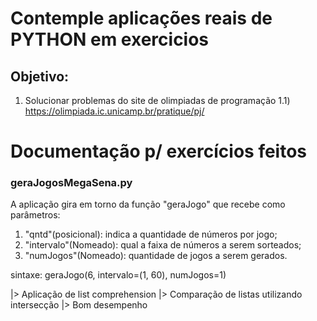 # Contemple aplicações reais de PYTHON em exercicios 


## Objetivo:
  1) Solucionar problemas do site de olimpiadas de programação
    1.1) https://olimpiada.ic.unicamp.br/pratique/pj/

# Documentação p/ exercícios feitos

### geraJogosMegaSena.py
A aplicação gira em torno da função "geraJogo" que recebe como parâmetros:
1) "qntd"(posicional): indica a quantidade de números por jogo; 
2) "intervalo"(Nomeado): qual a faixa de números a serem sorteados; 
3) "numJogos"(Nomeado): quantidade de jogos a serem gerados.

sintaxe: geraJogo(6, intervalo=(1, 60), numJogos=1)

  |> Aplicação de list comprehension
  |> Comparação de listas utilizando intersecção
  |> Bom desempenho
